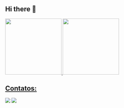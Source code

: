 ## Hi there 👋

<!--
**Leo-Barroso/Leo-Barroso** is a ✨ _special_ ✨ repository because its `README.md` (this file) appears on your GitHub profile.

Here are some ideas to get you started:

- 🔭 I’m currently working on ...
- 🌱 I’m currently learning ...
- 👯 I’m looking to collaborate on ...
- 🤔 I’m looking for help with ...
- 💬 Ask me about ...
- 📫 How to reach me: ...
- 😄 Pronouns: ...
- ⚡ Fun fact: ...
-->

<div>
<a href="https://github.com/Leo-Barroso">
<img loading="lazy" height="180em" src="https://github-readme-stats.vercel.app/api/top-langs/?username=Leo-Barroso&layout=compact&langs_count=7&theme=dracula"/>
<img loading="lazy" height="180em" src="https://github-readme-stats.vercel.app/api?username=Leo-Barroso&show_icons=true&theme=dracula&include_all_commits=true&count_private=true"/>
</div>

## Contatos:

<div>
<a href = "mailto:contato@seu-usuário-aqui"><img loading="lazy" src="https://img.shields.io/badge/Gmail-D14836?style=for-the-badge&logo=gmail&logoColor=white" target="_blank"></a>
<a href="https://www.linkedin.com/in/https://www.linkedin.com/in/leonardo-barroso-02a306b6/" target="_blank"><img loading="lazy" src="https://img.shields.io/badge/-LinkedIn-%230077B5?style=for-the-badge&logo=linkedin&logoColor=white" target="_blank"></a>   
</div>
